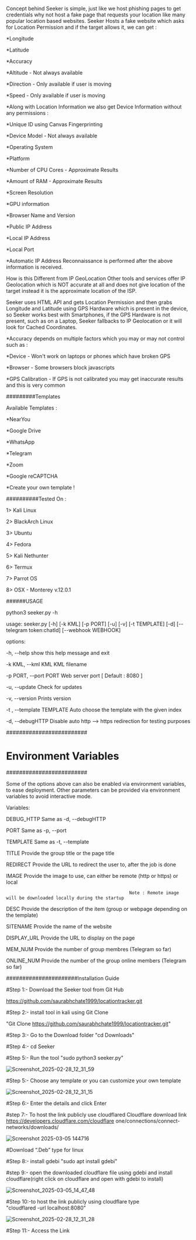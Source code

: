 Concept behind Seeker is simple, just like we host phishing pages to get credentials why not host a fake page that requests your location like many popular location based websites. Seeker Hosts a fake website which asks for Location Permission and if the target allows it, we can get :


*Longitude

*Latitude

*Accuracy

*Altitude - Not always available

*Direction - Only available if user is moving

*Speed - Only available if user is moving

*Along with Location Information we also get Device Information without any permissions :

*Unique ID using Canvas Fingerprinting

*Device Model - Not always available

*Operating System

*Platform

*Number of CPU Cores - Approximate Results

*Amount of RAM - Approximate Results

*Screen Resolution

*GPU information

*Browser Name and Version

*Public IP Address

*Local IP Address

*Local Port

*Automatic IP Address Reconnaissance is performed after the above information is received.


How is this Different from IP GeoLocation
Other tools and services offer IP Geolocation which is NOT accurate at all and does not give location of the target instead it is the approximate location of the ISP.


Seeker uses HTML API and gets Location Permission and then grabs Longitude and Latitude using GPS Hardware which is present in the device, so Seeker works best with Smartphones, if the GPS Hardware is not present, such as on a Laptop, Seeker fallbacks to IP Geolocation or it will look for Cached Coordinates.


*Accuracy depends on multiple factors which you may or may not control such as :

*Device - Won't work on laptops or phones which have broken GPS

*Browser - Some browsers block javascripts

*GPS Calibration - If GPS is not calibrated you may get inaccurate results and this is very common

#########Templates

Available Templates :

*NearYou

*Google Drive 

*WhatsApp

*Telegram

*Zoom 

*Google reCAPTCHA 

*Create your own template !


##########Tested On :

1> Kali Linux

2> BlackArch Linux

3> Ubuntu

4> Fedora

5> Kali Nethunter

6> Termux

7> Parrot OS

8> OSX - Monterey v.12.0.1







######USAGE

python3 seeker.py -h

usage: seeker.py [-h]    [-k KML]    [-p PORT]   [-u]   [-v]   [-t TEMPLATE]   [-d]   [--telegram token:chatId]   [--webhook WEBHOOK]

options:

  -h,        --help                                         show this help message and exit
  
  -k KML,    --kml KML                                      KML filename
  
  -p PORT,   --port PORT                                    Web server port [ Default : 8080 ]
  
  -u,        --update                                       Check for updates
  
  -v,        --version                                      Prints version
  
  -t ,       --template TEMPLATE                            Auto choose the template with the given index
  
  -d,        --debugHTTP                                    Disable auto http --> https redirection for testing purposes 
  

          
#########################
# Environment Variables #
#########################

Some of the options above can also be enabled via environment variables, to ease deployment.
Other parameters can be provided via environment variables to avoid interactive mode.

Variables:
  
  DEBUG_HTTP                                       Same as -d, --debugHTTP
  
  PORT                                             Same as -p, --port
  
  TEMPLATE                                         Same as -t, --template
  
  TITLE                                            Provide the group title or the page title
  
  REDIRECT                                         Provide the URL to redirect the user to, after the job is done
  
  IMAGE                                            Provide the image to use, can either be remote (http or https) or local
  
                                                   Note : Remote image will be downloaded locally during the startup
                                                   
  DESC                                             Provide the description of the item (group or webpage depending on the template)
  
  SITENAME                                         Provide the name of the website
  
  DISPLAY_URL                                      Provide the URL to display on the page
  
  MEM_NUM                                          Provide the number of group membres (Telegram so far)
  
  ONLINE_NUM                                       Provide the number of the group online members (Telegram so far)
  
 
                        
######################Installation Guide

#Step 1:- Download the Seeker tool from Git Hub 

https://github.com/saurabhchate1999/locationtracker.git

#Step 2:- install tool in kali using Git Clone 

"Git Clone https://github.com/saurabhchate1999/locationtracker.git" 

#Step 3:- Go to the Download folder 
"cd Downloads" 

#Step 4:- cd Seeker 

#Step 5:- Run the tool 
"sudo python3 seeker.py"

![Screenshot_2025-02-28_12_31_59](https://github.com/user-attachments/assets/79b82e6d-bbab-4c8f-9a04-2a0174a483bb)


#Step 5:- Choose any template or you can customize your own template

![Screenshot_2025-02-28_12_31_15](https://github.com/user-attachments/assets/4899bf7c-37d3-491b-b6a1-d835a800b4b3)


#Step 6:- Enter the details and click Enter

#step 7:- To host the link publicly use cloudflared 
Cloudflare download link https://developers.cloudflare.com/cloudflare
one/connections/connect-networks/downloads/

![Screenshot 2025-03-05 144716](https://github.com/user-attachments/assets/db248346-b960-43ac-b9ec-c6bae4fbd5dd)

#Download “.Deb” type for linux 

#Step 8:- install gdebi 
"sudo apt install gdebi" 

#step 9:- open the downloaded cloudflare file using gdebi and install cloudflare(right click on 
cloudflare and open with gdebi to install)

![Screenshot_2025-03-05_14_47_48](https://github.com/user-attachments/assets/63a1b390-c4c9-40ef-a8f7-b3adb5f91312)


#Step 10:-to host the link publicly using cloudflare type  
"cloudflared -url localhost:8080"

![Screenshot_2025-02-28_12_31_28](https://github.com/user-attachments/assets/1381bd06-fb7e-44dd-a35b-f57405381a85)

#Step 11:- Access the Link




